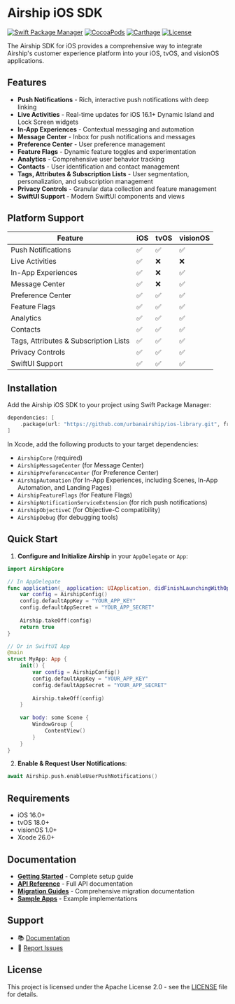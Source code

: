 # Airship iOS SDK

[![Swift Package Manager](https://img.shields.io/badge/SPM-supported-DE5C43.svg)](https://swift.org/package-manager/)
[![CocoaPods](https://img.shields.io/cocoapods/v/Airship.svg)](https://cocoapods.org/pods/Airship)
[![Carthage](https://img.shields.io/badge/Carthage-compatible-4BC51D.svg)](https://github.com/Carthage/Carthage)
[![License](https://img.shields.io/badge/license-Apache%202.0-blue.svg)](LICENSE)

The Airship SDK for iOS provides a comprehensive way to integrate Airship's customer experience platform into your iOS, tvOS, and visionOS applications.

## Features
- **Push Notifications** - Rich, interactive push notifications with deep linking
- **Live Activities** - Real-time updates for iOS 16.1+ Dynamic Island and Lock Screen widgets
- **In-App Experiences** - Contextual messaging and automation
- **Message Center** - Inbox for push notifications and messages
- **Preference Center** - User preference management
- **Feature Flags** - Dynamic feature toggles and experimentation
- **Analytics** - Comprehensive user behavior tracking
- **Contacts** - User identification and contact management
- **Tags, Attributes & Subscription Lists** - User segmentation, personalization, and subscription management
- **Privacy Controls** - Granular data collection and feature management
- **SwiftUI Support** - Modern SwiftUI components and views

## Platform Support

| Feature                                | iOS | tvOS | visionOS |
|----------------------------------------|-----|------|----------|
| Push Notifications                     | ✅  | ✅   | ✅        |
| Live Activities                        | ✅  | ❌   | ❌        |
| In-App Experiences                     | ✅  | ❌   | ✅        |
| Message Center                         | ✅  | ❌   | ✅        |
| Preference Center                      | ✅  | ✅   | ✅        |
| Feature Flags                          | ✅  | ✅   | ✅        |
| Analytics                              | ✅  | ✅   | ✅        |
| Contacts                               | ✅  | ✅   | ✅        |
| Tags, Attributes & Subscription Lists  | ✅  | ✅   | ✅        |
| Privacy Controls                       | ✅  | ✅   | ✅        |
| SwiftUI Support                        | ✅  | ✅   | ✅        |

## Installation

Add the Airship iOS SDK to your project using Swift Package Manager:

```swift
dependencies: [
    .package(url: "https://github.com/urbanairship/ios-library.git", from: "20.0.0")
]
```

In Xcode, add the following products to your target dependencies:
- `AirshipCore` (required)
- `AirshipMessageCenter` (for Message Center)
- `AirshipPreferenceCenter` (for Preference Center)
- `AirshipAutomation` (for In-App Experiences, including Scenes, In-App Automation, and Landing Pages)
- `AirshipFeatureFlags` (for Feature Flags)
- `AirshipNotificationServiceExtension` (for rich push notifications)
- `AirshipObjectiveC` (for Objective-C compatibility)
- `AirshipDebug` (for debugging tools)

## Quick Start

1. **Configure and Initialize Airship** in your `AppDelegate` or `App`:
```swift
import AirshipCore

// In AppDelegate
func application(_ application: UIApplication, didFinishLaunchingWithOptions launchOptions: [UIApplication.LaunchOptionsKey: Any]?) -> Bool {
    var config = AirshipConfig()
    config.defaultAppKey = "YOUR_APP_KEY"
    config.defaultAppSecret = "YOUR_APP_SECRET"
    
    Airship.takeOff(config)
    return true
}

// Or in SwiftUI App
@main
struct MyApp: App {
    init() {
        var config = AirshipConfig()
        config.defaultAppKey = "YOUR_APP_KEY"
        config.defaultAppSecret = "YOUR_APP_SECRET"
        
        Airship.takeOff(config)
    }
    
    var body: some Scene {
        WindowGroup {
            ContentView()
        }
    }
}
```

2. **Enable & Request User Notifications**:
```swift
await Airship.push.enableUserPushNotifications()
```

## Requirements

- iOS 16.0+
- tvOS 18.0+
- visionOS 1.0+
- Xcode 26.0+

## Documentation

- **[Getting Started](https://docs.airship.com/platform/mobile/setup/sdk/ios/)** - Complete setup guide
- **[API Reference](https://docs.airship.com/platform/mobile/resources/api-references/#ios-api-references)** - Full API documentation
- **[Migration Guides](Documentation/Migration/README.md)** - Comprehensive migration documentation
- **[Sample Apps](https://github.com/urbanairship/apple-sample-apps)** - Example implementations

## Support

- 📚 [Documentation](https://docs.airship.com/)
- 🐛 [Report Issues](https://github.com/urbanairship/ios-library/issues)

## License

This project is licensed under the Apache License 2.0 - see the [LICENSE](LICENSE) file for details.
